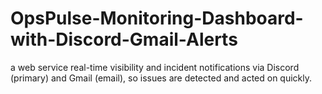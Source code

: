 # OpsPulse-Monitoring-Dashboard-with-Discord-Gmail-Alerts
a web service real-time visibility and incident notifications via Discord (primary) and Gmail (email), so issues are detected and acted on quickly.
